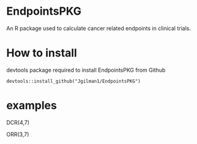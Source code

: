 # EndpointsPKG
An R package used to calculate cancer related endpoints in clinical trials.

# How to install
devtools package required to install EndpointsPKG from Github
```
devtools::install_github("Jgilman1/EndpointsPKG")
```
# examples
DCR(4,7)

ORR(3,7)
